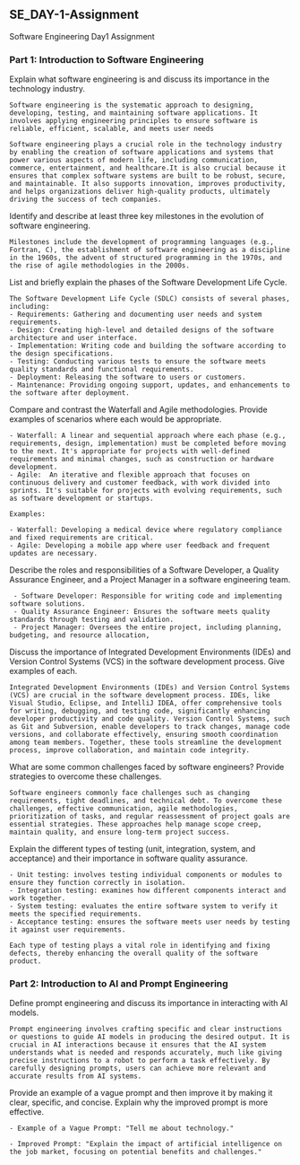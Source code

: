 ## SE_DAY-1-Assignment
Software Engineering Day1 Assignment
### Part 1: Introduction to Software Engineering


Explain what software engineering is and discuss its importance in the technology industry.  
```  
Software engineering is the systematic approach to designing, developing, testing, and maintaining software applications. It involves applying engineering principles to ensure software is reliable, efficient, scalable, and meets user needs  
``` 

```  
Software engineering plays a crucial role in the technology industry by enabling the creation of software applications and systems that power various aspects of modern life, including communication, commerce, entertainment, and healthcare.It is also crucial because it ensures that complex software systems are built to be robust, secure, and maintainable. It also supports innovation, improves productivity, and helps organizations deliver high-quality products, ultimately driving the success of tech companies.  
```

Identify and describe at least three key milestones in the evolution of software engineering.  
```  
Milestones include the development of programming languages (e.g., Fortran, C), the establishment of software engineering as a discipline in the 1960s, the advent of structured programming in the 1970s, and the rise of agile methodologies in the 2000s.  
```  

List and briefly explain the phases of the Software Development Life Cycle.  
```  
The Software Development Life Cycle (SDLC) consists of several phases, including:  
- Requirements: Gathering and documenting user needs and system requirements.
- Design: Creating high-level and detailed designs of the software architecture and user interface.
- Implementation: Writing code and building the software according to the design specifications.
- Testing: Conducting various tests to ensure the software meets quality standards and functional requirements.
- Deployment: Releasing the software to users or customers.
- Maintenance: Providing ongoing support, updates, and enhancements to the software after deployment.
```

Compare and contrast the Waterfall and Agile methodologies. Provide examples of scenarios where each would be appropriate.
```  
- Waterfall: A linear and sequential approach where each phase (e.g., requirements, design, implementation) must be completed before moving to the next. It's appropriate for projects with well-defined requirements and minimal changes, such as construction or hardware development.
- Agile:  An iterative and flexible approach that focuses on continuous delivery and customer feedback, with work divided into sprints. It's suitable for projects with evolving requirements, such as software development or startups. 

Examples:

- Waterfall: Developing a medical device where regulatory compliance and fixed requirements are critical.
- Agile: Developing a mobile app where user feedback and frequent updates are necessary. 
```

Describe the roles and responsibilities of a Software Developer, a Quality Assurance Engineer, and a Project Manager in a software engineering team.  
```  
 - Software Developer: Responsible for writing code and implementing software solutions.  
 - Quality Assurance Engineer: Ensures the software meets quality standards through testing and validation.  
 - Project Manager: Oversees the entire project, including planning, budgeting, and resource allocation,
```  


Discuss the importance of Integrated Development Environments (IDEs) and Version Control Systems (VCS) in the software development process. Give examples of each.  
```  
Integrated Development Environments (IDEs) and Version Control Systems (VCS) are crucial in the software development process. IDEs, like Visual Studio, Eclipse, and IntelliJ IDEA, offer comprehensive tools for writing, debugging, and testing code, significantly enhancing developer productivity and code quality. Version Control Systems, such as Git and Subversion, enable developers to track changes, manage code versions, and collaborate effectively, ensuring smooth coordination among team members. Together, these tools streamline the development process, improve collaboration, and maintain code integrity.
```

What are some common challenges faced by software engineers? Provide strategies to overcome these challenges.  
```  
Software engineers commonly face challenges such as changing requirements, tight deadlines, and technical debt. To overcome these challenges, effective communication, agile methodologies, prioritization of tasks, and regular reassessment of project goals are essential strategies. These approaches help manage scope creep, maintain quality, and ensure long-term project success.
```


Explain the different types of testing (unit, integration, system, and acceptance) and their importance in software quality assurance.  
```  
- Unit testing: involves testing individual components or modules to ensure they function correctly in isolation.  
- Integration testing: examines how different components interact and work together.  
- System testing: evaluates the entire software system to verify it meets the specified requirements.  
- Acceptance testing: ensures the software meets user needs by testing it against user requirements.  

Each type of testing plays a vital role in identifying and fixing defects, thereby enhancing the overall quality of the software product.
```

### Part 2: Introduction to AI and Prompt Engineering


Define prompt engineering and discuss its importance in interacting with AI models.  
```  
Prompt engineering involves crafting specific and clear instructions or questions to guide AI models in producing the desired output. It is crucial in AI interactions because it ensures that the AI system understands what is needed and responds accurately, much like giving precise instructions to a robot to perform a task effectively. By carefully designing prompts, users can achieve more relevant and accurate results from AI systems.
```


Provide an example of a vague prompt and then improve it by making it clear, specific, and concise. Explain why the improved prompt is more effective.  
```  
- Example of a Vague Prompt: "Tell me about technology."

- Improved Prompt: "Explain the impact of artificial intelligence on the job market, focusing on potential benefits and challenges."
```

